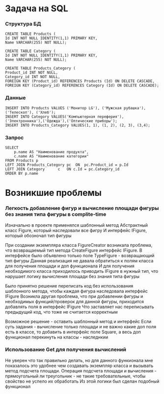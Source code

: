# Задача на SQL

### Структура БД
```
CREATE TABLE Products (
Id INT NOT NULL IDENTITY(1,1) PRIMARY KEY,
Name VARCHAR(255) NOT NULL);

CREATE TABLE Category (
Id INT NOT NULL IDENTITY(1,1) PRIMARY KEY,
Name VARCHAR(255) NOT NULL);

CREATE TABLE Products_Category (
Product_id INT NOT NULL,
Category_id INT NOT NULL,
FOREIGN KEY (Product_id) REFERENCES Products (Id) ON DELETE CASCADE,
FOREIGN KEY (Category_id) REFERENCES Category (Id) ON DELETE CASCADE);
```
### Данные
```
INSERT INTO Products VALUES ('Монитор LG'), ('Мужская рубашка'), ('Телескоп'), ('Хлеб');
INSERT INTO Category VALUES('Компьютерная переферия'), ('Электронника'),('Одежда'),('Оптические приборы');
INSERT INTO Products_Category VALUES(1, 1), (1, 2), (2, 3), (3,4);
```

### Запрос
```
SELECT 
	p.name AS "Наименование продукта",
	c.name AS "Наименование категории"
FROM Products p
LEFT JOIN Products_Category pc 	ON  pc.Product_id = p.Id
LEFT JOIN Category 	    c 	ON c.Id = pc.Category_id
ORDER BY p.name
```


# Возникшие проблемы
### Легкость добавление фигур и вычисление площади фигуры без знания типа фигуры в complite-time

Изначально в проекте применялся шаблонный метод
Абстрактный класс Figure, который наследовали все фигру
И интерфейс IFigure, который обозночал тип фигуры

При создании экземпляра класса FigureCreator возникала проблема, что возвращаемый тип метода CreateFigure интерфейс IFigure.
В интерфейсе было объявлено только поле TypeFigure - возвращающий тип фигуры
Данная реализация не давала обратиться к полям класса для получения площади и доп функционала
И для получения необходимого класса приходилось приводить IFigure в нужный тип, что нарушает логику вычисления площади без знания типа фигуры

Было принятно решение переписать код без использования шаблонного метода, чтобы каждая фигура наследовала интерфейс IFigure
Возникла другая проблема, что при добавлении фигуры и необходимых функций/проверок для данной фигуры, приходится добавлять поля в интерфейс IFigure
Что заставляет нас переписывать предыдущий код, что тоже не считается корректным

Возможное решение - оставить шаблонный метод и интерфейс
Если суть задания - вычисление только площади и не важно какие доп поля есть в классе, 
то добавить в интерфейс поле Square, а весь доп функционал перекинуть на классы - наследнкии

### Использование Get для получения вычислений
Не уверен что так правильно делать, но для данного функионала мне показалось это удобнее чем создавать экземпляр класса и вызывать метод подсчета площади.
Операция подсчета площади и вычисления - прямоугольный ли треугольник - не такие требовательные, чтобы свойство не успело их обработать
Из этой логики был сделан подобный функционал

